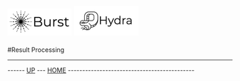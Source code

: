 ![Burst](../../../doc/burst_small.png) ![](../hydra_small.png "")
--


#Result Processing


---
------ [UP](../../../readme.md) ---  [HOME](../../readme.md) --------------------------------------------
